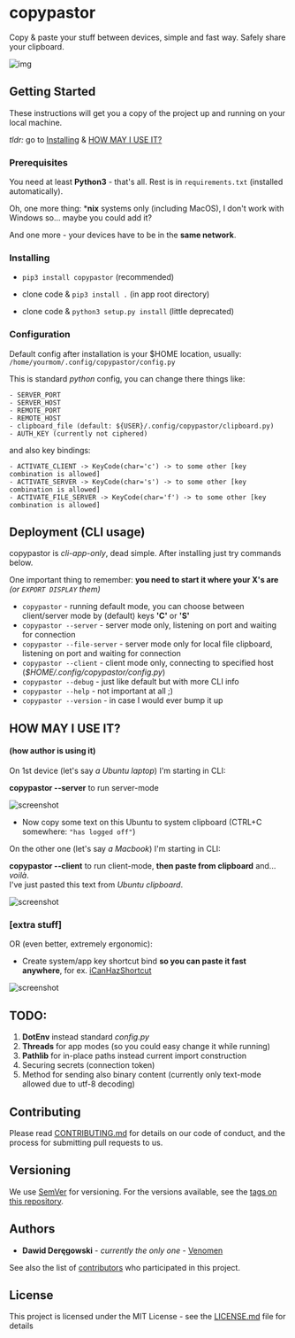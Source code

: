 # copypastor

Copy & paste your stuff between devices, simple and fast way. Safely share your clipboard.

![img](https://download.rz1.pl/copypastor/copypastor-diag.png)


## Getting Started

These instructions will get you a copy of the project up and running on your local machine. 

*tldr:* go to [Installing](#installing) & [HOW MAY I USE IT?](#how-may-i-use-it)  

### Prerequisites

You need at least **Python3** - that's all. Rest is in `requirements.txt` (installed automatically).

Oh, one more thing: ***nix** systems only (including MacOS), I don't work with Windows so... maybe you could add it?

And one more - your devices have to be in the **same network**.

### Installing

- `pip3 install copypastor` (recommended)


- clone code & `pip3 install .` (in app root directory)
- clone code & `python3 setup.py install` (little deprecated)

### Configuration

Default config after installation is your $HOME location, usually:
`/home/yourmom/.config/copypastor/config.py`

This is standard *python* config, you can change there things like:
```
- SERVER_PORT
- SERVER_HOST
- REMOTE_PORT
- REMOTE_HOST
- clipboard_file (default: ${USER}/.config/copypastor/clipboard.py)
- AUTH_KEY (currently not ciphered)
```
and also key bindings:
```
- ACTIVATE_CLIENT -> KeyCode(char='c') -> to some other [key combination is allowed]
- ACTIVATE_SERVER -> KeyCode(char='s') -> to some other [key combination is allowed]
- ACTIVATE_FILE_SERVER -> KeyCode(char='f') -> to some other [key combination is allowed]
```
## Deployment (CLI usage)

copypastor is *cli-app-only*, dead simple. After installing just try commands below. 

One important thing to remember: **you need to start it where your X's are** *(or `EXPORT DISPLAY` them)* 

- `copypastor` - running default mode, you can choose between client/server mode by (default) keys **'C'** or **'S'**  
- `copypastor --server` - server mode only, listening on port and waiting for connection
- `copypastor --file-server` - server mode only for local file clipboard, listening on port and waiting for connection
- `copypastor --client` - client mode only, connecting to specified host (*$HOME/.config/copypastor/config.py*)
- `copypastor --debug` - just like default but with more CLI info
- `copypastor --help` - not important at all ;)
- `copypastor --version` - in case I would ever bump it up


## HOW MAY I USE IT? 
#### (how author is using it)

On 1st device (let's say *a Ubuntu laptop*) I'm starting in CLI:

**copypastor --server** to run server-mode

![screenshot](https://download.rz1.pl/copypastor/copypastor-server.png)

- Now copy some text on this Ubuntu to system clipboard (CTRL+C somewhere: `"has logged off"`)

On the other one (let's say *a Macbook*) I'm starting in CLI:

**copypastor --client** to run client-mode, **then paste from clipboard** and... *voilà*. <br>I've just pasted this text from *Ubuntu clipboard*.

![screenshot](https://download.rz1.pl/copypastor/copypastor-client.png)

### [extra stuff]
OR (even better, extremely ergonomic):

- Create system/app key shortcut bind **so you can paste it fast anywhere**, for ex. [iCanHazShortcut](https://github.com/deseven/iCanHazShortcut)

![screenshot](https://download.rz1.pl/copypastor/haz-copypastor.png)


## TODO:
1. **DotEnv** instead standard *config.py*
2. **Threads** for app modes (so you could easy change it while running)
3. **Pathlib** for in-place paths instead current import construction
4. Securing secrets (connection token)
5. Method for sending also binary content (currently only text-mode allowed due to utf-8 decoding)

## Contributing

Please read [CONTRIBUTING.md](CONTRIBUTING.md) for details on our code of conduct, and the process for submitting pull requests to us.

## Versioning

We use [SemVer](http://semver.org/) for versioning. For the versions available, see the [tags on this repository](https://github.com/venomen/copypastor/tags). 

## Authors

* **Dawid Deręgowski** - *currently the only one* - [Venomen](https://github.com/venomen)

See also the list of [contributors](https://github.com/venomen/copypastor/contributors) who participated in this project.

## License

This project is licensed under the MIT License - see the [LICENSE.md](LICENSE.md) file for details